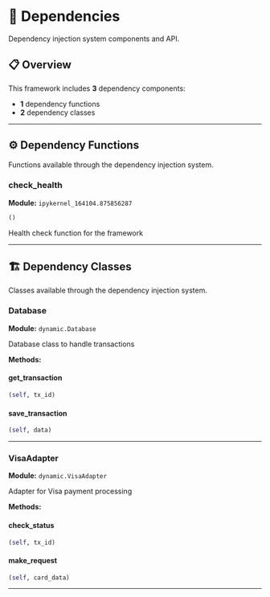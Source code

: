 # 🔌 Dependencies

Dependency injection system components and API.

## 📋 Overview

This framework includes **3** dependency components:

- **1** dependency functions
- **2** dependency classes

---

## ⚙️ Dependency Functions

Functions available through the dependency injection system.

### check_health

**Module:** `ipykernel_164104.875856287`

```python
()
```

Health check function for the framework

---

## 🏗️ Dependency Classes

Classes available through the dependency injection system.

### Database

**Module:** `dynamic.Database`

Database class to handle transactions

**Methods:**

#### get_transaction

```python
(self, tx_id)
```

#### save_transaction

```python
(self, data)
```

---

### VisaAdapter

**Module:** `dynamic.VisaAdapter`

Adapter for Visa payment processing

**Methods:**

#### check_status

```python
(self, tx_id)
```

#### make_request

```python
(self, card_data)
```

---
